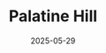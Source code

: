 ---
title: "Palatine Hill"
excerpt: "Where #TODO"
gallery_name: "rome/palatine-hill"
date: 2025-05-29
header:
  overlay_image: cover/rome/palatine-hill-3v1.jpg
---